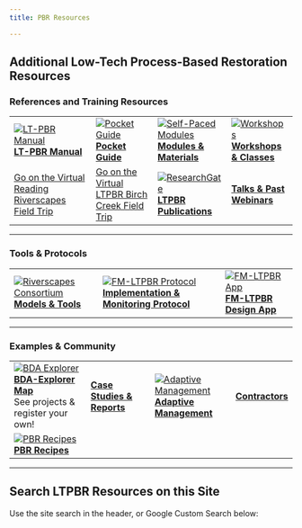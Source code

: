 ```yaml
---
title: PBR Resources

---
```


## Additional Low-Tech Process-Based Restoration Resources

### References and Training Resources

| | | | |
|---|---|---|---|
| [![LT-PBR Manual](/img/covers/Manual_Tilted_150.png)](/riverscapes-docs/manual)<br />[**LT-PBR Manual**](/riverscapes-docs/manual) | [![Pocket Guide](/img/covers/pocket_guide_cover_150w.png)](/riverscapes-docs/resources/pocket)<br />[**Pocket Guide**](/riverscapes-docs/resources/pocket) | [![Self-Paced Modules](/img/diagrams/presentation.png)](/riverscapes-docs/resources/Topics/)<br />[**Modules & Materials**](/riverscapes-docs/resources/Topics/) | [![Workshops](/img/logos/USU_RC.png)](/riverscapes-docs/workshops)<br />[**Workshops & Classes**](/riverscapes-docs/workshops) |
| [Go on the Virtual Reading Riverscapes Field Trip](/riverscapes-docs/resources/Topics/03_Planning/sturcturalForcing.html) | [Go on the Virtual LTPBR Birch Creek Field Trip](/riverscapes-docs/resources/Topics/03_Planning/birchcreek.html) | [![ResearchGate](/img/RG.png)](https://www.researchgate.net/project/Low-Tech-Process-Based-Restoration)<br />[**LTPBR Publications**](https://www.researchgate.net/project/Low-Tech-Process-Based-Restoration) | [**Talks & Past Webinars**](/riverscapes-docs/resources/talks) |

---

### Tools & Protocols

| | | | 
|---|---|---|
| [![Riverscapes Consortium](/img/RiverscapesLogo_40.png)](http://riverscapes.xyz/Tools)<br />[**Models & Tools**](http://riverscapes.xyz/Tools) | [![FM-LTPBR Protocol](/img/fmLTPBR_Protocol.png)](http://fmltpbr.riverscapes.xyz/)<br />[**Implementation & Monitoring Protocol**](http://fmltpbr.riverscapes.xyz/) | [![FM-LTPBR App](/img/fmLTPBR_IconOnly.png)](http://fmltpbr.riverscapes.xyz/)<br />[**FM-LTPBR Design App**](https://riverscapes.xyz/assets/images/tools/grade/TRL_3_32p.png) |  

---

### Examples & Community

| | | | |
|---|---|---|---|
| [![BDA Explorer](/img/logos/LTPBRexplorer_button.png)](http://bdaexplorer.com)<br />[**BDA-Explorer Map**](http://bdaexplorer.com)<br />See projects & register your own! | [**Case Studies & Reports**](/riverscapes-docs/resources/casestudies) | [![Adaptive Management](/img/AM_Loop_40_Orange.png)](/riverscapes-docs/resources/adaptivemgt)<br />[**Adaptive Management**](/riverscapes-docs/resources/adaptivemgt)| [**Contractors**](/riverscapes-docs/resources/contractors) |
[![PBR Recipes](/img/PBR-LT_round_30.png)](/riverscapes-docs/resources/recipes)<br />[**PBR Recipes**](/riverscapes-docs/resources/recipes) |  |  |  |

---

## Search LTPBR Resources on this Site

Use the site search in the header, or Google Custom Search below:


<script async src="https://cse.google.com/cse.js?cx=c409968ed66eda18a"></script>
<div class="gcse-search"></div>

